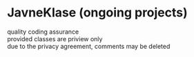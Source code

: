 # JavneKlase (ongoing projects)
quality coding assurance</br>
provided classes are priview only</br>
due to the privacy agreement, comments may be deleted
